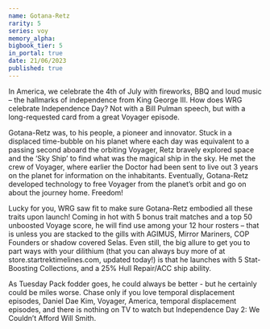 ```yaml
---
name: Gotana-Retz
rarity: 5
series: voy
memory_alpha:
bigbook_tier: 5
in_portal: true
date: 21/06/2023
published: true
---
```


In America, we celebrate the 4th of July with fireworks, BBQ and loud music – the hallmarks of independence from King George III. How does WRG celebrate Independence Day? Not with a Bill Pulman speech, but with a long-requested card from a great Voyager episode. 

Gotana-Retz was, to his people, a pioneer and innovator.  Stuck in a displaced time-bubble on his planet where each day was equivalent to a passing second aboard the orbiting Voyager, Retz bravely explored space and the ‘Sky Ship’ to find what was the magical ship in the sky. He met the crew of Voyager, where earlier the Doctor had been sent to live out 3 years on the planet for information on the inhabitants. Eventually, Gotana-Retz developed technology to free Voyager from the planet’s orbit and go on about the journey home. Freedom!

Lucky for you, WRG saw fit to make sure Gotana-Retz embodied all these traits upon launch!  Coming in hot with 5 bonus trait matches and a top 50 unboosted Voyage score, he will find use among your 12 hour rosters – that is unless you are stacked to the gills with AGIMUS, Mirror Mariners, COP Founders or shadow covered Selas. Even still, the big allure to get you to part ways with your dilithium (that you can always buy more of at store.startrektimelines.com, updated today!) is that he launches with 5 Stat-Boosting Collections, and a 25% Hull Repair/ACC ship ability.

As Tuesday Pack fodder goes, he could always be better -  but he certainly could be miles worse. Chase only if you love temporal displacement episodes, Daniel Dae Kim, Voyager, America, temporal displacement episodes, and there is nothing on TV to watch but Independence Day 2: We Couldn’t Afford Will Smith.
